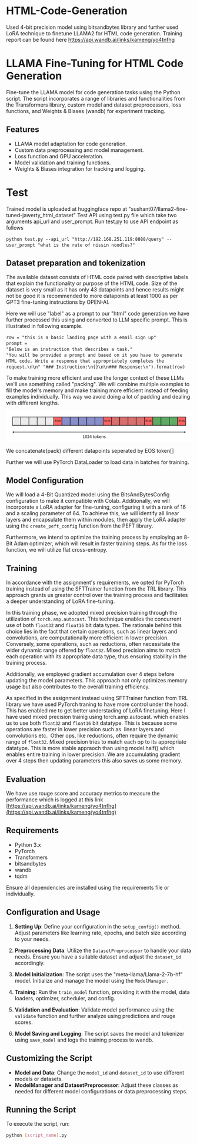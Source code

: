 # HTML-Code-Generation
Used 4-bit precision model using bitsandbytes library and further used LoRA technique to finetune LLAMA2 for HTML code generation.
Training report can be found here
https://api.wandb.ai/links/kameng/yo4tnfhg

# LLAMA Fine-Tuning for HTML Code Generation

Fine-tune the LLAMA model for code generation tasks using the Python script. The script incorporates a range of libraries and functionalities from the Transformers library, custom model and dataset preprocessors, loss functions, and Weights & Biases (wandb) for experiment tracking.


## Features

- LLAMA model adaptation for code generation.
- Custom data preprocessing and model management.
- Loss function and GPU acceleration.
- Model validation and training functions.
- Weights & Biases integration for tracking and logging.


# Test
Trained  model is uploaded at huggingface repo at "sushant07/llama2-fine-tuned-jawerty_html_dataset"
Test API using test.py file which take two arguments
api_url and user_prompt.
Run test.py to use API endpoint as follows
```
python test.py --api_url "http://192.168.251.119:8888/query" --user_prompt "what is the rate of nissin noodles?"

```

## Dataset preparation and tokenization

The available dataset consists of HTML code paired with descriptive labels that explain the functionality or purpose of the HTML code. Size of the dataset is very small as it has only 43 datapoints and hence results might not be good it is recommended to more datapoints at least 1000 as per GPT3 fine-tuning instructions by OPEN-AI.

Here we will use "label" as a prompt to our "html" code generation we have further processed this using and converted to LLM specific prompt. This is illustrated in following example.

```
row = "this is a basic landing page with a email sign up"
prompt =
"Below is an instruction that describes a task."
"You will be provided a prompt and based on it you have to generate HTML code. Write a response that appropriately completes the    request.\n\n" "### Instruction:\n{}\n\n### Response:\n").format(row)

```


To make training more efficient and use the longer context of these LLMs we'll use something called "packing". We will combine multiple examples to fill the model's memory and make training more efficient instead of feeding examples individually. This way we avoid doing a lot of padding and dealing with different lengths.

![Packing Example](./img/packing.png)

We concatenate(pack) different datapoints seperated by EOS token[</s>]

Further we will use PyTorch DataLoader to load data in batches for training.

## Model Configuration
We will load a 4-Bit Quantized model using the BitsAndBytesConfig configuration to make it compatible with Colab. Additionally, we will incorporate a LoRA adapter for fine-tuning, configuring it with a rank of 16 and a scaling parameter of 64. To achieve this, we will identify all linear layers and encapsulate them within modules, then apply the LoRA adapter using the `create_peft_config` function from the PEFT library.

Furthermore, we intend to optimize the training process by employing an 8-Bit Adam optimizer, which will result in faster training steps. As for the loss function, we will utilize flat cross-entropy.


## Training

In accordance with the assignment's requirements, we opted for PyTorch training instead of using the SFTTrainer function from the TRL library. This approach grants us greater control over the training process and facilitates a deeper understanding of LoRA fine-tuning.

In this training phase, we adopted mixed precision training through the utilization of `torch.amp.autocast`. This technique enables the concurrent use of both `float32` and `float16` bit data types. The rationale behind this choice lies in the fact that certain operations, such as linear layers and convolutions, are computationally more efficient in lower precision. Conversely, some operations, such as reductions, often necessitate the wider dynamic range offered by `float32`. Mixed precision aims to match each operation with its appropriate data type, thus ensuring stability in the training process.

Additionally, we employed gradient accumulation over 4 steps before updating the model parameters. This approach not only optimizes memory usage but also contributes to the overall training efficiency.

As specified in the assignment instead using SFTTrainer function from TRL library we have used PyTorch traning to have more control under the hood. This has enabled me to get better understading of LoRA finetuning. 
Here I have used mixed precision trainig using torch.amp.autocast. which enables us to use both `float32` and `float16` bit datatype. This is because some operations are faster in lower precision such as  linear layers and convolutions etc.  Other ops, like reductions, often require the dynamic range of `float32`. Mixed precision tries to match each op to its appropriate datatype. This is more stable appraoch than using model.half() which enables entire training in lower precision. We are accumulating gradient over 4 steps then updating parameters this also saves us some memory.

## Evaluation
We have use rouge score and accuracy metrics to measure the performance which is logged at this link
[https://api.wandb.ai/links/kameng/yo4tnfhg](https://api.wandb.ai/links/kameng/yo4tnfhg)

## Requirements

- Python 3.x
- PyTorch
- Transformers
- bitsandbytes
- wandb
- tqdm

Ensure all dependencies are installed using the requirements file or individually.

## Configuration and Usage

1. **Setting Up**: Define your configuration in the `setup_config()` method. Adjust parameters like learning rate, epochs, and batch size according to your needs.

2. **Preprocessing Data**: Utilize the `DatasetPreprocessor` to handle your data needs. Ensure you have a suitable dataset and adjust the `dataset_id` accordingly.

3. **Model Initialization**: The script uses the "meta-llama/Llama-2-7b-hf" model. Initialize and manage the model using the `ModelManager`.

4. **Training**: Run the `train_model` function, providing it with the model, data loaders, optimizer, scheduler, and config.

5. **Validation and Evaluation**: Validate model performance using the `validate` function and further analyze using predictions and rouge scores.

6. **Model Saving and Logging**: The script saves the model and tokenizer using `save_model` and logs the training process to wandb.

## Customizing the Script

- **Model and Data**: Change the `model_id` and `dataset_id` to use different models or datasets.
- **ModelManager and DatasetPreprocessor**: Adjust these classes as needed for different model configurations or data preprocessing steps.

## Running the Script

To execute the script, run:

```bash
python [script_name].py
